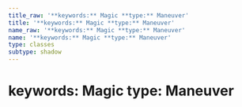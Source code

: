 ```yaml
---
title_raw: '**keywords:** Magic **type:** Maneuver'
title: '**keywords:** Magic **type:** Maneuver'
name_raw: '**keywords:** Magic **type:** Maneuver'
name: '**keywords:** Magic **type:** Maneuver'
type: classes
subtype: shadow
---
```


# **keywords:** Magic **type:** Maneuver
